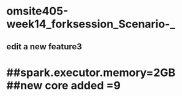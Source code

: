 # omsite405-week14_forksession_Scenario-_
## edit a new feature3
##spark.executor.memory=2GB
##new core added =9
=======
